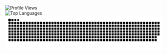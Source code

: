 <div style="display: flex; justify-content: space-between;">
  <div">
    <a href="https://www.youtube.com/watch?v=xvFZjo5PgG0" style="text-decoration: none;">
      <img height=25 align="top" src="https://komarev.com/ghpvc/?username=1Cezzo&style=plastic&color=blueviolet" alt="Profile Views" />
    </a>
  </div>
  <div>
    <a href="https://www.youtube.com/watch?v=xvFZjo5PgG0" style="text-decoration: none;">
      <img height=350 align="bottom" src="https://github-readme-stats.vercel.app/api/top-langs/?username=1Cezzo&langs_count=9&card_width=320" alt="Top Languages" />
    </a>
  </div>
</div>

<div>
  <a href="https://www.youtube.com/watch?v=xvFZjo5PgG0" style="text-decoration: none;">
    <img src="https://raw.githubusercontent.com/1Cezzo/1Cezzo/output/snake.svg" alt="Snake animation" />
  </a>
</div>
